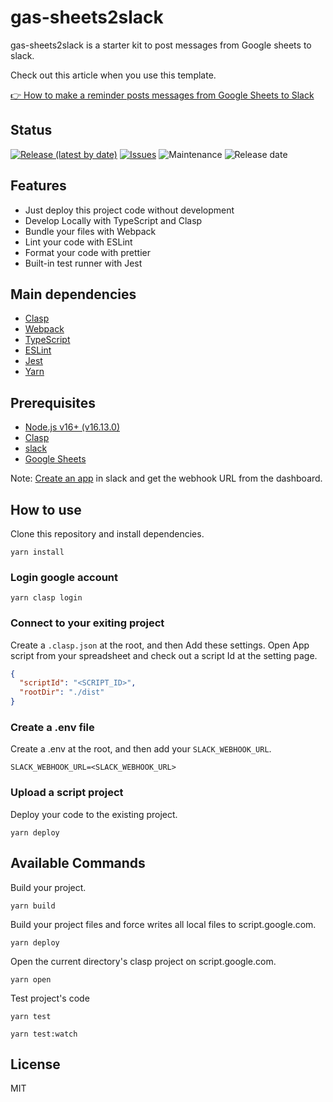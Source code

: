# gas-sheets2slack

gas-sheets2slack is a starter kit to post messages from Google sheets to slack.

Check out this article when you use this template.

[👉 How to make a reminder posts messages from Google Sheets to Slack](https://dev.to/tim_yone/how-to-make-a-schedule-reminder-for-posting-messages-from-google-sheets-to-slack-2f11)
## Status

[![Release (latest by date)](https://img.shields.io/github/v/release/Kazuki-tam/gas-sheets2slack)](https://github.com/Kazuki-tam/gas-sheets2slack/releases/tag/v0.0.1)
[![Issues](https://img.shields.io/github/issues/Kazuki-tam/gas-sheets2slack)](https://github.com/Kazuki-tam/gas-sheets2slack/issues)
![Maintenance](https://img.shields.io/maintenance/yes/2022)
![Release date](https://img.shields.io/github/release-date/Kazuki-tam/gas-sheets2slack)

## Features
- Just deploy this project code without development
- Develop Locally with TypeScript and Clasp
- Bundle your files with Webpack
- Lint your code with ESLint
- Format your code with prettier
- Built-in test runner with Jest

## Main dependencies

- [Clasp](https://github.com/google/clasp)
- [Webpack](https://webpack.js.org/)
- [TypeScript](https://www.typescriptlang.org/)
- [ESLint](https://eslint.org/)
- [Jest](https://jestjs.io/)
- [Yarn](https://yarnpkg.com/)

## Prerequisites

- [Node.js v16+ (v16.13.0)](https://nodejs.org/en/)
- [Clasp](https://github.com/google/clasp)
- [slack](https://slack.com/)
- [Google Sheets](https://www.google.com/sheets/about/)

Note: [Create an app](https://api.slack.com/apps/) in slack and get the webhook URL from the dashboard.

## How to use

Clone this repository and install dependencies.

```shell
yarn install
```

### Login google account

```shell
yarn clasp login
```

### Connect to your exiting project

Create a `.clasp.json` at the root, and then Add these settings.
Open App script from your spreadsheet and check out a script Id at the setting page.

```json
{
  "scriptId": "<SCRIPT_ID>",
  "rootDir": "./dist"
}
```

### Create a .env file

Create a .env at the root, and then add your `SLACK_WEBHOOK_URL`.

```
SLACK_WEBHOOK_URL=<SLACK_WEBHOOK_URL>
```

### Upload a script project

Deploy your code to the existing project.

```shell
yarn deploy
```

## Available Commands

Build your project.

```shell
yarn build
```

Build your project files and force writes all local files to script.google.com.

```shell
yarn deploy
```

Open the current directory's clasp project on script.google.com.

```shell
yarn open
```

Test project's code

```shell
yarn test
```

```shell
yarn test:watch
```

## License
MIT
